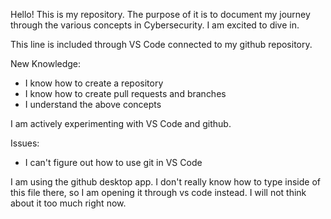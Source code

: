 Hello! This is my repository. The purpose of it is to document my journey through the various concepts in Cybersecurity.
I am excited to dive in.

This line is included through VS Code connected to my github repository.

New Knowledge:
 - I know how to create a repository
 - I know how to create pull requests and branches
 - I understand the above concepts

I am actively experimenting with VS Code and github.

Issues:
 - I can't figure out how to use git in VS Code

 I am using the github desktop app. I don't really know how to type inside of this file there, so I am opening it through vs code instead. I will not think about it too much right now.
